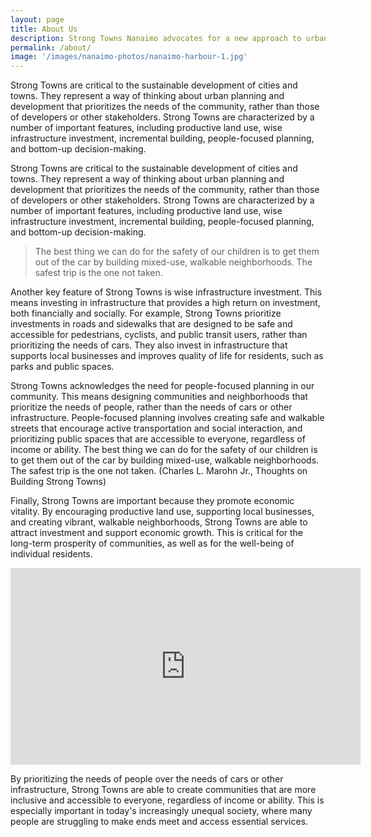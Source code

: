 ```yaml
---
layout: page
title: About Us
description: Strong Towns Nanaimo advocates for a new approach to urban planning and development that is financially resilient, sustainable, and equitable. 
permalink: /about/
image: '/images/nanaimo-photos/nanaimo-harbour-1.jpg'
---
```


Strong Towns are critical to the sustainable development of cities and towns. They represent a way of thinking about urban planning and development that prioritizes the needs of the community, rather than those of developers or other stakeholders. Strong Towns are characterized by a number of important features, including productive land use, wise infrastructure investment, incremental building, people-focused planning, and bottom-up decision-making.

Strong Towns are critical to the sustainable development of cities and towns. They represent a way of thinking about urban planning and development that prioritizes the needs of the community, rather than those of developers or other stakeholders. Strong Towns are characterized by a number of important features, including productive land use, wise infrastructure investment, incremental building, people-focused planning, and bottom-up decision-making.

> The best thing we can do for the safety of our children is to get them out of the car by building mixed-use, walkable neighborhoods. The safest trip is the one not taken. 

Another key feature of Strong Towns is wise infrastructure investment. This means investing in infrastructure that provides a high return on investment, both financially and socially. For example, Strong Towns prioritize investments in roads and sidewalks that are designed to be safe and accessible for pedestrians, cyclists, and public transit users, rather than prioritizing the needs of cars. They also invest in infrastructure that supports local businesses and improves quality of life for residents, such as parks and public spaces.

Strong Towns acknowledges the need for people-focused planning in our community. This means designing communities and neighborhoods that prioritize the needs of people, rather than the needs of cars or other infrastructure. People-focused planning involves creating safe and walkable streets that encourage active transportation and social interaction, and prioritizing public spaces that are accessible to everyone, regardless of income or ability. The best thing we can do for the safety of our children is to get them out of the car by building mixed-use, walkable neighborhoods. The safest trip is the one not taken. (Charles L. Marohn Jr., Thoughts on Building Strong Towns)

<!-- <div class="gallery-box">
  <div class="gallery">
    <img src="/images/02.jpg" loading="lazy">
    <img src="/images/07.jpg" loading="lazy">
    <img src="/images/04.jpg" loading="lazy">
    <img src="/images/09.jpg" loading="lazy">
    <img src="/images/06.jpg" loading="lazy">
    <img src="/images/03.jpg" loading="lazy">
    <img src="/images/21.jpg" loading="lazy">
    <img src="/images/03-2.jpg" loading="lazy">
    <img src="/images/16-2.jpg" loading="lazy">
  </div>
  <em>My Best Works / <a href="https://unsplash.com/" target="_blank">Unsplash</a></em>
</div> -->

Finally, Strong Towns are important because they promote economic vitality. By encouraging productive land use, supporting local businesses, and creating vibrant, walkable neighborhoods, Strong Towns are able to attract investment and support economic growth. This is critical for the long-term prosperity of communities, as well as for the well-being of individual residents.

<p><iframe width="560" height="315" src="https://www.youtube.com/embed/OZ1HhLq-Huo" title="YouTube video player" frameborder="0" allow="accelerometer; autoplay; clipboard-write; encrypted-media; gyroscope; picture-in-picture; web-share" loading="lazy" allowfullscreen></iframe></p>

By prioritizing the needs of people over the needs of cars or other infrastructure, Strong Towns are able to create communities that are more inclusive and accessible to everyone, regardless of income or ability. This is especially important in today's increasingly unequal society, where many people are struggling to make ends meet and access essential services.

<!-- *** -->